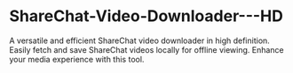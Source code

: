 # ShareChat-Video-Downloader---HD
A versatile and efficient ShareChat video downloader in high definition. Easily fetch and save ShareChat videos locally for offline viewing. Enhance your media experience with this tool. 
